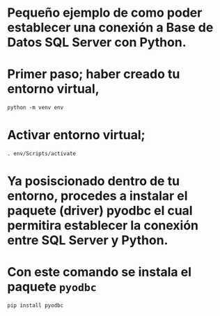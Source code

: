 # Pequeño ejemplo de como poder establecer una conexión a Base de Datos SQL Server con Python.

# Primer paso; haber creado tu entorno virtual,

`python -m venv env`

# Activar entorno virtual;

`. env/Scripts/activate`

# Ya posiscionado dentro de tu entorno, procedes a instalar el paquete (driver) pyodbc el cual permitira establecer la conexión entre SQL Server y Python.

# Con este comando se instala el paquete `pyodbc`

`pip install pyodbc`
